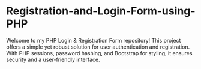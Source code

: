 # Registration-and-Login-Form-using-PHP
Welcome to my PHP Login & Registration Form repository! This project offers a simple yet robust solution for user authentication and registration. With PHP sessions, password hashing, and Bootstrap for styling, it ensures security and a user-friendly interface. 

